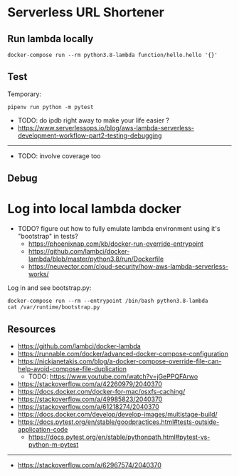 
# Serverless URL Shortener

## Run lambda locally

```
docker-compose run --rm python3.8-lambda function/hello.hello '{}'
```

## Test

Temporary:
```
pipenv run python -m pytest
```

- TODO: do ipdb right away to make your life easier ?
- https://www.serverlessops.io/blog/aws-lambda-serverless-development-workflow-part2-testing-debugging

---

- TODO: involve coverage too

## Debug

# Log into local lambda docker

- TODO? figure out how to fully emulate lambda environment using it's "bootstrap" in tests?
  - https://phoenixnap.com/kb/docker-run-override-entrypoint
  - https://github.com/lambci/docker-lambda/blob/master/python3.8/run/Dockerfile
  - https://neuvector.com/cloud-security/how-aws-lambda-serverless-works/


Log in and see bootstrap.py:
```
docker-compose run --rm --entrypoint /bin/bash python3.8-lambda
cat /var/runtime/bootstrap.py
```

## Resources

- https://github.com/lambci/docker-lambda
- https://runnable.com/docker/advanced-docker-compose-configuration
- https://nickjanetakis.com/blog/a-docker-compose-override-file-can-help-avoid-compose-file-duplication
  - TODO: https://www.youtube.com/watch?v=jGePPQFArwo
- https://stackoverflow.com/a/42260979/2040370
- https://docs.docker.com/docker-for-mac/osxfs-caching/
- https://stackoverflow.com/a/49985823/2040370
- https://stackoverflow.com/a/61218274/2040370
- https://docs.docker.com/develop/develop-images/multistage-build/
- https://docs.pytest.org/en/stable/goodpractices.html#tests-outside-application-code
  - https://docs.pytest.org/en/stable/pythonpath.html#pytest-vs-python-m-pytest

---

- https://stackoverflow.com/a/62967574/2040370
